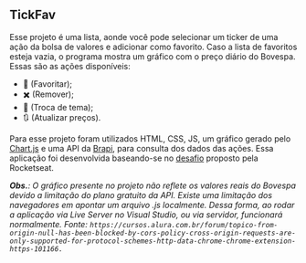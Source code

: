 TickFav
-----

Esse projeto é uma lista, aonde você pode selecionar um ticker de uma ação da bolsa de valores e adicionar como favorito. Caso a lista de favoritos esteja vazia, o programa mostra um gráfico com o preço diário do Bovespa. Essas são as ações disponíveis:

- 🌟 (Favoritar);
- ✖️ (Remover);
- 🌙 (Troca de tema);
- 🔃 (Atualizar preços).

Para esse projeto foram utilizados HTML, CSS, JS, um gráfico gerado pelo [Chart.js](https://www.chartjs.org/docs/latest/) e uma API da [Brapi](https://brapi.dev), para consulta dos dados das ações. Essa aplicação foi desenvolvida baseando-se no [desafio](https://efficient-sloth-d85.notion.site/GitFav-f8ff1c18b23745c0b46cd8d61f74b596) proposto pela Rocketseat.

_**Obs.**: O gráfico presente no projeto não reflete os valores reais do Bovespa devido a limitação do plano gratuito da API. Existe uma limitação dos navegadores em apontar um arquivo .js localmente. Dessa forma, ao rodar a aplicação via Live Server no Visual Studio, ou via servidor, funcionará normalmente. Fonte: 
```https://cursos.alura.com.br/forum/topico-from-origin-null-has-been-blocked-by-cors-policy-cross-origin-requests-are-only-supported-for-protocol-schemes-http-data-chrome-chrome-extension-https-101166.```_